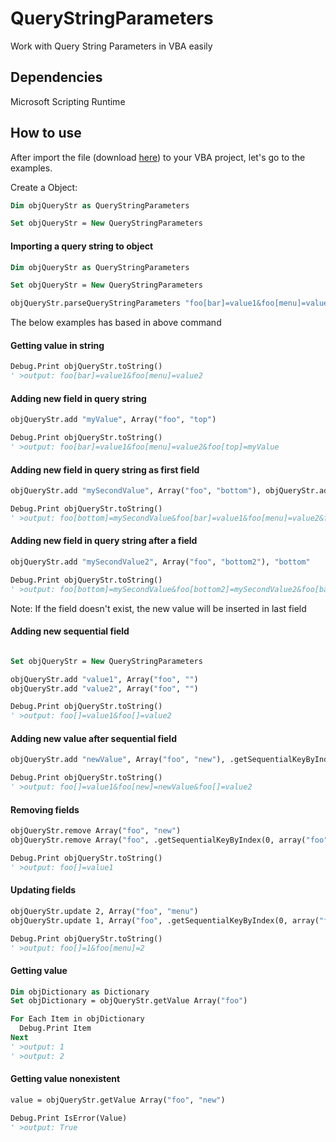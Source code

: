 # QueryStringParameters

Work with Query String Parameters in VBA easily

## Dependencies

Microsoft Scripting Runtime


## How to use

After import the file (download [here](https://github.com/felipe-gustavo/QueryStringParameters/releases/download/V1.0-alpha/VBA-QueryStringParameters.V1.0.alpha.cls)) to your VBA project, let's go to the examples.

Create a Object:
```vb
Dim objQueryStr as QueryStringParameters

Set objQueryStr = New QueryStringParameters
```

#### Importing a query string to object
```vb 
Dim objQueryStr as QueryStringParameters

Set objQueryStr = New QueryStringParameters

objQueryStr.parseQueryStringParameters "foo[bar]=value1&foo[menu]=value2"
```
The below examples has based in above command 


#### Getting value in string
```vb
Debug.Print objQueryStr.toString()
' >output: foo[bar]=value1&foo[menu]=value2
```

#### Adding new field in query string
```vb
objQueryStr.add "myValue", Array("foo", "top")

Debug.Print objQueryStr.toString()
' >output: foo[bar]=value1&foo[menu]=value2&foo[top]=myValue
```

#### Adding new field in query string as first field
```vb
objQueryStr.add "mySecondValue", Array("foo", "bottom"), objQueryStr.addAsFirstValue

Debug.Print objQueryStr.toString()
' >output: foo[bottom]=mySecondValue&foo[bar]=value1&foo[menu]=value2&foo[top]=myValue
```

#### Adding new field in query string after a field
```vb
objQueryStr.add "mySecondValue2", Array("foo", "bottom2"), "bottom"

Debug.Print objQueryStr.toString()
' >output: foo[bottom]=mySecondValue&foo[bottom2]=mySecondValue2&foo[bar]=value1&foo[menu]=value2&foo[top]=myValue
```
Note: If the field doesn't exist, the new value will be inserted in last field

#### Adding new sequential field
```vb

Set objQueryStr = New QueryStringParameters

objQueryStr.add "value1", Array("foo", "")
objQueryStr.add "value2", Array("foo", "")

Debug.Print objQueryStr.toString()
' >output: foo[]=value1&foo[]=value2
```

#### Adding new value after sequential field
```vb
objQueryStr.add "newValue", Array("foo", "new"), .getSequentialKeyByIndex(0, array("foo"))

Debug.Print objQueryStr.toString()
' >output: foo[]=value1&foo[new]=newValue&foo[]=value2
```

#### Removing fields
```vb
objQueryStr.remove Array("foo", "new")
objQueryStr.remove Array("foo", .getSequentialKeyByIndex(0, array("foo")))

Debug.Print objQueryStr.toString()
' >output: foo[]=value1
```


#### Updating fields
```vb
objQueryStr.update 2, Array("foo", "menu")                                      '' Auto add
objQueryStr.update 1, Array("foo", .getSequentialKeyByIndex(0, array("foo")))   '' Update sequential key

Debug.Print objQueryStr.toString()
' >output: foo[]=1&foo[menu]=2
```


#### Getting value
```vb
Dim objDictionary as Dictionary
Set objDictionary = objQueryStr.getValue Array("foo")

For Each Item in objDictionary
  Debug.Print Item
Next
' >output: 1
' >output: 2
```

#### Getting value nonexistent
```vb
value = objQueryStr.getValue Array("foo", "new")

Debug.Print IsError(Value)
' >output: True
```
